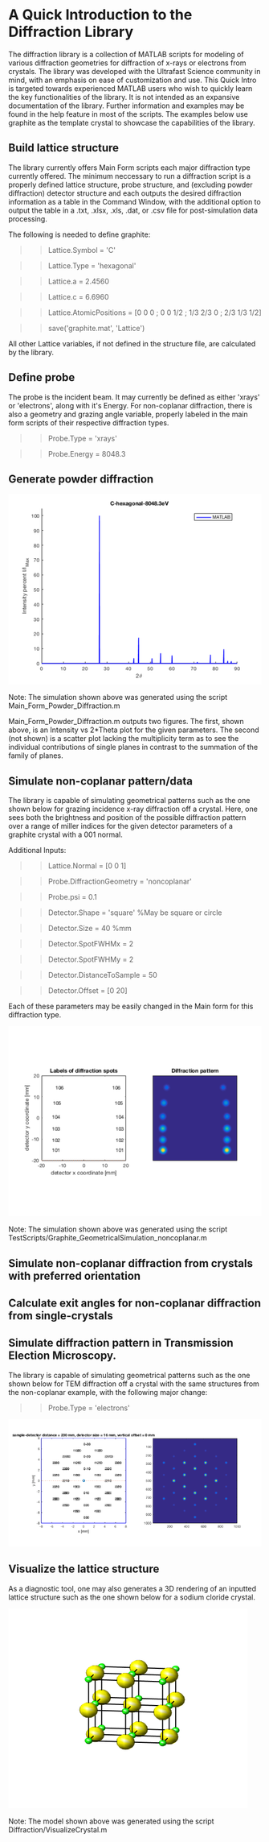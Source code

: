 # A Quick Introduction to the Diffraction Library
The diffraction library is a collection of MATLAB scripts for modeling of various diffraction geometries for diffraction of x-rays or electrons from crystals. The library was developed with the Ultrafast Science community in mind, with an emphasis on ease of customization and use. This Quick Intro is targeted towards experienced MATLAB users who wish to quickly learn the key functionalities of the library. It is not intended as an expansive documentation of the library. Further information and examples may be found in the help feature in most of the scripts. The examples below use graphite as the template crystal to showcase the capabilities of the library.

## Build lattice structure

The library currently offers Main Form scripts each major diffraction type currently offered. The minimum neccessary to run a diffraction script is a properly defined lattice structure, probe structure, and (excluding powder diffraction) detector structure and each outputs the desired diffraction information as a table in the Command Window, with the additional option to output the table in a .txt, .xlsx, .xls, .dat, or .csv file for post-simulation data processing.

The following is needed to define graphite:

>> Lattice.Symbol = 'C'   

>> Lattice.Type = 'hexagonal' 

>> Lattice.a = 2.4560

>> Lattice.c = 6.6960

>> Lattice.AtomicPositions = [0 0 0 ; 0 0 1/2 ; 1/3 2/3 0 ; 2/3 1/3 1/2] 

>> save('graphite.mat', 'Lattice') 

All other Lattice variables, if not defined in the structure file, are calculated by the library.

## Define probe

The probe is the incident beam. It may currently be defined as either 'xrays' or 'electrons', along with it's Energy. For non-coplanar diffraction, there is also a geometry and grazing angle variable, properly labeled in the main form scripts of their respective diffraction types.

>> Probe.Type = 'xrays'

>> Probe.Energy = 8048.3 

## Generate powder diffraction

![sample_powder_diffraction.](sample_powder_diffraction.png)

Note: The simulation shown above was generated using the script Main_Form_Powder_Diffraction.m

Main_Form_Powder_Diffraction.m outputs two figures. The first, shown above, is an Intensity vs 2*Theta plot for the given parameters. The second (not shown) is a scatter plot lacking the multiplicity term as to see the individual contributions of single planes in contrast to the summation of the family of planes.

## Simulate non-coplanar pattern/data

The library is capable of simulating geometrical patterns such as the one shown below for grazing incidence x-ray diffraction off a crystal. Here, one sees both the brightness and position of the possible diffraction pattern over a range of miller indices for the given detector parameters of a graphite crystal with a 001 normal.

Additional Inputs:

>> Lattice.Normal = [0 0 1]

>> Probe.DiffractionGeometry = 'noncoplanar'

>> Probe.psi = 0.1

>> Detector.Shape = 'square' %May be square or circle

>> Detector.Size = 40 %mm

>> Detector.SpotFWHMx = 2

>> Detector.SpotFWHMy = 2

>> Detector.DistanceToSample = 50 

>> Detector.Offset = [0 20]

Each of these parameters may be easily changed in the Main form for this diffraction type.

![sample_xrd_pattern_V2.](sample_xrd_pattern_V2.png)

Note: The simulation shown above was generated using the script TestScripts/Graphite_GeometricalSimulation_noncoplanar.m 

## Simulate non-coplanar diffraction from crystals with preferred orientation

## Calculate exit angles for non-coplanar diffraction from single-crystals

## Simulate diffraction pattern in Transmission Election Microscopy.

The library is capable of simulating geometrical patterns such as the one shown below for TEM diffraction off a crystal with the same structures from the non-coplanar example, with the following major change:

>> Probe.Type = 'electrons'

![sample_TEM_pattern_C.](sample_TEM_pattern_C.png)

## Visualize the lattice structure
As a diagnostic tool, one may also generates a 3D rendering of an inputted lattice structure such as the one shown below for a sodium cloride crystal. 

![sample_VisualizeCrystal_NaCl.](sample_VisualizeCrystal_NaCl.png)

Note: The model shown above was generated using the script Diffraction/VisualizeCrystal.m

